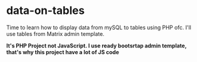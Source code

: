 # data-on-tables
Time to learn how to display data from mySQL to tables using PHP ofc. I'll use tables from Matrix admin template.

**It's PHP Project not JavaScript. I use ready bootsrtap admin template, that's why this project have a lot of JS code**
